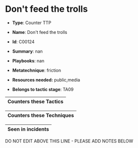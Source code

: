 # Don't feed the trolls

* **Type**: Counter TTP

* **Name**: Don't feed the trolls

* **Id**: C00124

* **Summary**: nan

* **Playbooks**: nan

* **Metatechnique**: friction

* **Resources needed:** public,media

* **Belongs to tactic stage**: TA09


| Counters these Tactics |
| ---------------------- |



| Counters these Techniques |
| ------------------------- |



| Seen in incidents |
| ----------------- |


DO NOT EDIT ABOVE THIS LINE - PLEASE ADD NOTES BELOW